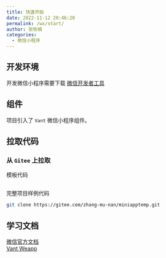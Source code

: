 ```yaml
---
title: 快速开始
date: 2022-11-12 20:46:20
permalink: /wx/start/
author: 张牧楠
categories: 
  - 微信小程序
---
```


## 开发环境

开发微信小程序需要下载 [微信开发者工具](https://developers.weixin.qq.com/miniprogram/dev/devtools/download.html)

## 组件

项目引入了 `Vant` 微信小程序组件。

## 拉取代码

### 从 `Gitee` 上拉取

模板代码
```sh

```

完整项目样例代码
```sh
git clone https://gitee.com/zhang-mu-nan/miniapptemp.git
```

## 学习文档

[微信官方文档](https://developers.weixin.qq.com/miniprogram/dev/framework/)
<br/>
[Vant Weapp](https://vant-contrib.gitee.io/vant-weapp/#/home)
